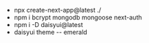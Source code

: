 - npx create-next-app@latest ./
- npm i bcrypt mongodb mongoose next-auth
- npm i -D daisyui@latest
- daisyui theme -- emerald